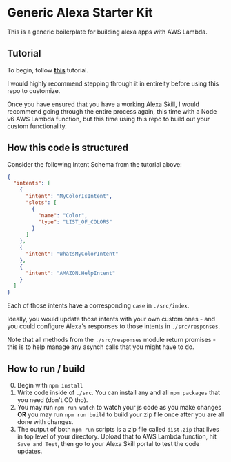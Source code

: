 # Generic Alexa Starter Kit
This is a generic boilerplate for building alexa apps with AWS Lambda.

## Tutorial

To begin, follow **[this](https://developer.amazon.com/alexa-skills-kit/alexa-skill-quick-start-tutorial)** tutorial.

I would highly recommend stepping through it in entireity before using this repo to customize.

Once you have ensured that you have a working Alexa Skill, I would recommend going through the entire process again, this time with a Node v6 AWS Lambda function, but this time using this repo to build out your custom functionality.

## How this code is structured

Consider the following Intent Schema from the tutorial above:

```json
{
  "intents": [
    {
      "intent": "MyColorIsIntent",
      "slots": [
        {
          "name": "Color",
          "type": "LIST_OF_COLORS"
        }
      ]
    },
    {
      "intent": "WhatsMyColorIntent"
    },
    {
      "intent": "AMAZON.HelpIntent"
    }
  ]
}
```

Each of those intents have a corresponding `case` in `./src/index`.

Ideally, you would update those intents with your own custom ones - and you could configure Alexa's responses to those intents in `./src/responses`.

Note that all methods from the `./src/responses` module return promises - this is to help manage any asynch calls that you might have to do.

## How to run / build

0. Begin with `npm install`
1. Write code inside of `./src`. You can install any and all `npm packages` that you need (don't OD tho).
2. You may run `npm run watch` to watch your js code as you make changes **OR** you may run `npm run build` to build your zip file once after you are all done with changes.
3. The output of both `npm run` scripts is a zip file called `dist.zip` that lives in top level of your directory. Upload that to AWS Lambda function, hit `Save and Test`, then go to your Alexa Skill portal to test the code updates.

